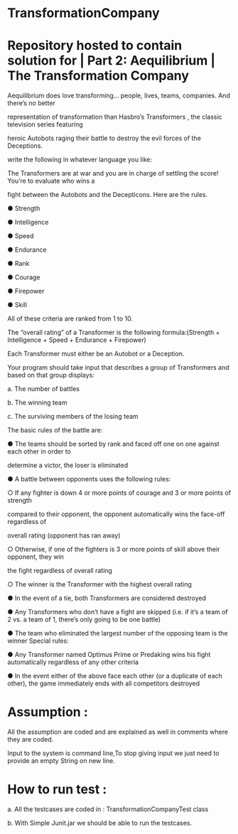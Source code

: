# TransformationCompany
# Repository hosted to contain solution for | Part 2: Aequilibrium | The Transformation Company
Aequilibrium does love transforming… people, lives, teams, companies. And there’s no better

representation of transformation than Hasbro’s Transformers , the classic television series featuring

heroic Autobots raging their battle to destroy the evil forces of the Deceptions.


write the following in whatever language you like:

The Transformers are at war and you are in charge of settling the score! You’re to evaluate who wins a

fight between the Autobots and the Decepticons. Here are the rules.

● Strength

● Intelligence

● Speed

● Endurance

● Rank

● Courage

● Firepower

● Skill


All of these criteria are ranked from 1 to 10.


The “overall rating” of a Transformer is the following formula:(Strength + Intelligence + Speed + Endurance + Firepower)

Each Transformer must either be an Autobot or a Deception.

Your program should take input that describes a group of Transformers and based on that group displays:

a. The number of battles

b. The winning team

c. The surviving members of the losing team

The basic rules of the battle are:

● The teams should be sorted by rank and faced off one on one against each other in order to

determine a victor, the loser is eliminated

● A battle between opponents uses the following rules:

○ If any fighter is down 4 or more points of courage and 3 or more points of strength

compared to their opponent, the opponent automatically wins the face-off regardless of

overall rating (opponent has ran away)

○ Otherwise, if one of the fighters is 3 or more points of skill above their opponent, they win

the fight regardless of overall rating

○ The winner is the Transformer with the highest overall rating

● In the event of a tie, both Transformers are considered destroyed

● Any Transformers who don’t have a fight are skipped (i.e. if it’s a team of 2 vs. a team of 1, there’s
only going to be one battle)

● The team who eliminated the largest number of the opposing team is the winner
Special rules:

● Any Transformer named Optimus Prime or Predaking wins his fight automatically regardless of any other criteria

● In the event either of the above face each other (or a duplicate of each other), the game immediately ends with all competitors destroyed

# Assumption : 
All the assumption are coded and are explained as well in comments where they are coded.

Input to the system is command line,To stop giving input we just need to provide an empty String on new line.

# How to run test : 
a. All the testcases are coded in : TransformationCompanyTest class

b. With Simple Junit.jar we should be able to run the testcases.


